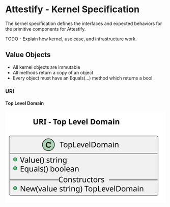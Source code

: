 # Attestify - Kernel Specification

The kernel specification defines the interfaces and expected behaviors for the primitive components for Attestify.

TODO - Explain how kernel, use case, and infrastructure work.

## Value Objects

* All kernel objects are immutable
* All methods return a copy of an object
* Every object must have an Equals(...) method which returns a bool

### URI

#### Top Level Domain

![Top Level Domain Image](https://raw.githubusercontent.com/attestify/kernel-specification/main/diagrams/uri/top-level-domain.svg)